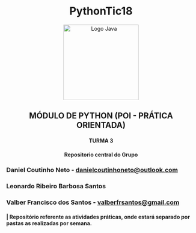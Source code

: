 <h1 align="center">PythonTic18</h1>


<div align="center">
  <img src="https://raw.githubusercontent.com/jmnote/z-icons/master/svg/python.svg" alt="Logo Java" width="200">
</div>


<h2 align="center">MÓDULO DE PYTHON (POI - PRÁTICA ORIENTADA)</h2>
<h4 align="center">TURMA 3</h4>
<h4 align="center">Repositorio central do Grupo</h4>

### Daniel Coutinho Neto - danielcoutinhoneto@outlook.com 
### Leonardo Ribeiro Barbosa Santos ###
### Valber Francisco dos Santos - valberfrsantos@gmail.com
 
#### | Repositório referente as atividades práticas, onde estará separado por pastas as realizadas por semana. 
